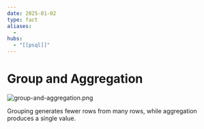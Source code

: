 ```yaml
---
date: 2025-01-02
type: fact
aliases:
  -
hubs:
  - "[[psql]]"
---
```


# Group and Aggregation

![group-and-aggregation.png](../assets/imgs/group-and-aggregation.png)

Grouping generates fewer rows from many rows, while aggregation produces a single value.

